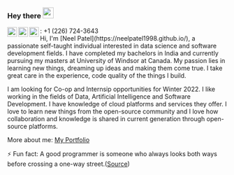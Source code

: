 ### Hey there <img src="https://media.giphy.com/media/hvRJCLFzcasrR4ia7z/giphy.gif" width="25px">

<a href="https://www.linkedin.com/in/neel-patel1998/">
  <img align="left" alt="Neel's LinkedIn" width="22px" src="https://raw.githubusercontent.com/peterthehan/peterthehan/master/assets/linkedin.svg" />
</a>
<a href="mailto:patel8s1@uwindsor.ca">
  <img align="left" alt="patel8s1@uwindsor.ca" width="22px" src="https://img.icons8.com/fluency/48/000000/mail.png"/>
</a>
<img align="left" alt="+12267243643" width="22px" src="https://img.icons8.com/emoji/48/000000/mobile-phone.png"/> : +1 (226) 724-3643 


<br>
Hi, I'm [Neel Patel](https://neelpatel1998.github.io/), a passionate self-taught individual interested in data science and software development fields. I have completed my bachelors in India and currently pursuing my masters at University of Windsor at Canada. My passion lies in learning new things, dreaming up ideas and making them come true. I take great care in the experience, code quality of the things I build.

I am looking for Co-op and Internsip opportunities for Winter 2022. I like working in the fields of Data, Artificial Intelligence and Software Development. I have knowledge of cloud platforms and services they offer. I love to learn new things from the open-source community and I love how collaboration and knowledge is shared in current generation through open-source platforms.

More about me: [My Portfolio](https://neelpatel1998.github.io/)

⚡ Fun fact: A good programmer is someone who always looks both ways before crossing a one-way street.([Source](https://devrant.com/rants/1008388/a-good-programmer-is-someone-who-always-looks-both-ways-before-crossing-a-one-wa))



